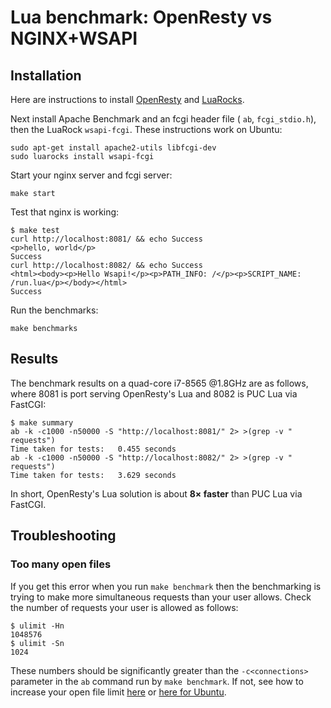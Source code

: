 # Lua benchmark: OpenResty vs NGINX+WSAPI

## Installation

Here are instructions to install [OpenResty](https://openresty.org/en/installation.html) and [LuaRocks](https://luarocks.org/#quick-start).

Next install Apache Benchmark and an fcgi header file ( `ab`, `fcgi_stdio.h`), then the LuaRock `wsapi-fcgi`. These instructions work on Ubuntu:

```shell
sudo apt-get install apache2-utils libfcgi-dev
sudo luarocks install wsapi-fcgi
```

Start your nginx server and fcgi server:

```shell
make start
```

Test that nginx is working:

```shell
$ make test
curl http://localhost:8081/ && echo Success
<p>hello, world</p>
Success
curl http://localhost:8082/ && echo Success
<html><body><p>Hello Wsapi!</p><p>PATH_INFO: /</p><p>SCRIPT_NAME: /run.lua</p></body></html>
Success
```

Run the benchmarks:

```shell
make benchmarks
```

## Results

The benchmark results on a quad-core i7-8565 @1.8GHz are as follows, where 8081 is port serving OpenResty's Lua and 8082 is PUC Lua via FastCGI:

```shell
$ make summary
ab -k -c1000 -n50000 -S "http://localhost:8081/" 2> >(grep -v " requests")
Time taken for tests:   0.455 seconds
ab -k -c1000 -n50000 -S "http://localhost:8082/" 2> >(grep -v " requests")
Time taken for tests:   3.629 seconds
```

In short, OpenResty's Lua solution is about **8× faster** than PUC Lua via FastCGI.

## Troubleshooting

### Too many open files

If you get this error when you run `make benchmark` then the benchmarking is trying to make more simultaneous requests than your user allows. Check the number of requests your user is allowed as follows:

```shell
$ ulimit -Hn
1048576
$ ulimit -Sn
1024
```

These numbers should be significantly greater than the `-c<connections>` parameter in the `ab` command run by `make benchmark`. If not, see how to increase your open file limit [here](https://www.cyberciti.biz/faq/linux-unix-nginx-too-many-open-files/) or [here for Ubuntu](https://manage.accuwebhosting.com/knowledgebase/3334/How-to-Increase-Open-Files-Limit-in-Ubuntu.html).

